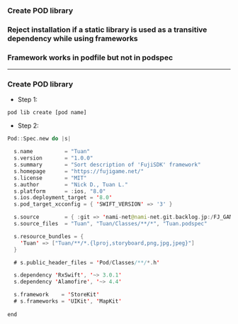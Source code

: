 
### Create POD library
### Reject installation if a static library is used as a transitive dependency while using frameworks
### Framework works in podfile but not in podspec

--------------------------------------------------------

### Create POD library

- Step 1:
```
pod lib create [pod name]
```

- Step 2:

```swift
Pod::Spec.new do |s|

  s.name          = "Tuan"
  s.version       = "1.0.0"
  s.summary       = "Sort description of 'FujiSDK' framework"
  s.homepage      = "https://fujigame.net/"
  s.license       = "MIT"
  s.author        = "Nick D., Tuan L."
  s.platform      = :ios, "8.0"
  s.ios.deployment_target = '8.0'
  s.pod_target_xcconfig = { 'SWIFT_VERSION' => '3' }

  s.source        = { :git => 'nami-net@nami-net.git.backlog.jp:/FJ_GAME_PF/fuji_sdk_swift.git', :tag => s.version.to_s }
  s.source_files  = "Tuan", "Tuan/Classes/**/*", "Tuan.podspec"

  s.resource_bundles = {
    'Tuan' => ["Tuan/**/*.{lproj,storyboard,png,jpg,jpeg}"]
  }

  # s.public_header_files = 'Pod/Classes/**/*.h'

  s.dependency 'RxSwift', '~> 3.0.1'
  s.dependency 'Alamofire', '~> 4.4'

  s.framework    = 'StoreKit'
  # s.frameworks = 'UIKit', 'MapKit'
  
end

```
